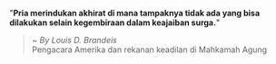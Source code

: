 "**Pria merindukan akhirat di mana tampaknya tidak ada yang bisa dilakukan selain kegembiraan dalam keajaiban surga.**"

> ~ _By Louis D. Brandeis_  
Pengacara Amerika dan rekanan keadilan di Mahkamah Agung
